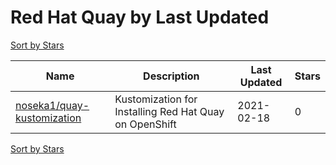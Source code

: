 # Red Hat Quay by Last Updated

[Sort by Stars](Red%20Hat%20Quay.Stars.md)

Name | Description | Last Updated | Stars 
--- | --- | --- | --- 
[noseka1/quay-kustomization](https://github.com/noseka1/quay-kustomization) | Kustomization for Installing Red Hat Quay on OpenShift | 2021-02-18 | 0 

[Sort by Stars](Red%20Hat%20Quay.Stars.md)